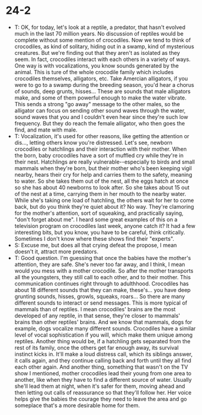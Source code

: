 # 24-2
+ T: OK, for today, let's look at a reptile, a predator, that hasn't evolved much in the last 70 million years. No discussion of reptiles would be complete without some mention of crocodiles. Now we tend to think of crocodiles, as kind of solitary, hiding out in a swamp, kind of mysterious creatures. But we're finding out that they aren't as isolated as they seem. In fact, crocodiles interact with each others in a variety of ways. One way is with vocalizations, you know sounds generated by the animal. This is ture of the whole crocodile family which includes crocodiles themselves, alligators, etc. Take Amercian alligators, if you were to go to a swamp during the breeding season, you'd hear a chorus of sounds, deep grunts, hisses... These are sounds that male alligators make, and some of them powerful enough to make the water vibrate. This sends a strong "go away" message to the other males, so the alligator can focus on sending other sound waves through the water, sound waves that you and I couldn't even hear since they're such low frequency. But they do reach the female alligator, who then goes the find, and mate with male.
+ T: Vocalization, it's used for other reasons, like getting the attention or dis..., letting others know you're distressed. Let's see, newborn crocodiles or hatchlings and their interaction with their mother. When the born, baby crocodiles have a sort of muffled cry while they're in their nest. Hatchlings are really vulnerable--especially to birds and small mammals when they're born, but their mother who's been keeping vigil nearby, hears their cry for help and carries them to the safety, meaning to water. So she takes them out of the nest, all the eggs hatch at once so she has about 40 newborns to look after. So she takes about 15 out of the nest at a time, carrying them in her mouth to the nearby water. While she's taking one load of hatchling, the others wait for her to come back, but do you think they're quiet about it? No way. They're clamoring for the mother's attention, sort of squeaking, and practically saying, "don't forget about me". I heard some great examples of this on a television program on crocodiles last week, anyone catch it? It had a few interesting bits, but you know, you have to be careful, think critically. Sometimes I don't know where these shows find their "experts".
+ S: Excuse me, but does all that crying defeat the propose, I mean doesn't it, attract more predators.
+ T: Good question. I'm guessing that once the babies have the mother's attention, they are safe. She's never too far away, and I think, I mean would you mess with a mother crocodile. So after the mother transports all the youngsters, they still call to each other, and to their mother. This communication continues right through to adulthhood. Crocodiles has about 18 different sounds that they can make, these's... you have deep grunting sounds, hisses, growls, squeaks, roars... So there are many different sounds to interact or send messages. This is more typical of mammals than of reptiles. I mean crocodiles' brains are the most developed of any reptile, in that sense, they're closer to mammals' brains than other reptiles' brains. And we know that mammals, dogs for example, dogs vocalize many different sounds. Crocodiles have a similar level of vocal sophistication if you will, which make them unique among reptiles. Another thing would be, if a hatchling gets separated from the rest of its family, once the others get far enough away, its survival instinct kicks in. It'll make a loud distress call, which its siblings answer, it calls again, and they continue calling back and forth until they all find each other again. And another thing, something that wasn't on the TV show I mentioned, mother crocodiles lead their young from one area to another, like when they have to find a different source of water. Usually she'll lead them at night, when it's safer for them, moving ahead and then letting out calls of  reassurance so that they'll follow her. Her voice helps give the babies the courage they need to leave the area and go someplace that's a more desirable home for them.